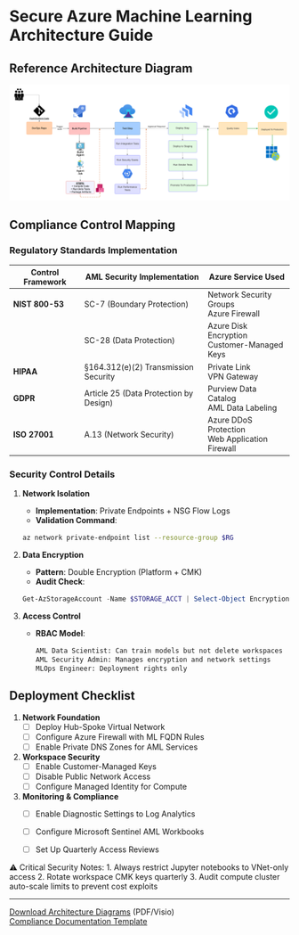 # Secure Azure Machine Learning Architecture Guide

## Reference Architecture Diagram

![Reference Architecture](https://github.com/mhartson310/Azure-Machine-Learning-Solutions/blob/main/docs/AZURE%20DEVSECOPS.png)



## Compliance Control Mapping

### Regulatory Standards Implementation

| Control Framework | AML Security Implementation | Azure Service Used |
|--------------------|-----------------------------|--------------------|
| **NIST 800-53**    | SC-7 (Boundary Protection)  | Network Security Groups<br>Azure Firewall |
|                    | SC-28 (Data Protection)     | Azure Disk Encryption<br>Customer-Managed Keys |
| **HIPAA**          | §164.312(e)(2) Transmission Security | Private Link<br>VPN Gateway |
| **GDPR**           | Article 25 (Data Protection by Design) | Purview Data Catalog<br>AML Data Labeling |
| **ISO 27001**      | A.13 (Network Security)     | Azure DDoS Protection<br>Web Application Firewall |

### Security Control Details

1. **Network Isolation**
   - **Implementation**: Private Endpoints + NSG Flow Logs
   - **Validation Command**:
   ```bash
   az network private-endpoint list --resource-group $RG
   ```

2. **Data Encryption**
   - **Pattern**: Double Encryption (Platform + CMK)
   - **Audit Check**:
   ```powershell
   Get-AzStorageAccount -Name $STORAGE_ACCT | Select-Object Encryption
   ```

3. **Access Control**
   - **RBAC Model**:
     ```text
     AML Data Scientist: Can train models but not delete workspaces
     AML Security Admin: Manages encryption and network settings
     MLOps Engineer: Deployment rights only
     ```

## Deployment Checklist

1. **Network Foundation**
   - [ ] Deploy Hub-Spoke Virtual Network
   - [ ] Configure Azure Firewall with ML FQDN Rules
   - [ ] Enable Private DNS Zones for AML Services

2. **Workspace Security**
   - [ ] Enable Customer-Managed Keys
   - [ ] Disable Public Network Access
   - [ ] Configure Managed Identity for Compute

3. **Monitoring & Compliance**
   - [ ] Enable Diagnostic Settings to Log Analytics
   - [ ] Configure Microsoft Sentinel AML Workbooks
   - [ ] Set Up Quarterly Access Reviews


<security-advisory>
⚠️ Critical Security Notes:
1. Always restrict Jupyter notebooks to VNet-only access
2. Rotate workspace CMK keys quarterly
3. Audit compute cluster auto-scale limits to prevent cost exploits
</security-advisory>

---

[Download Architecture Diagrams](https://learn.microsoft.com/en-us/azure/architecture/reference-architectures/ai/mlops-aml) (PDF/Visio)  
[Compliance Documentation Template](compliance-report-template.docx)
